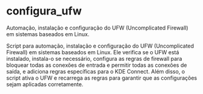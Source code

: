 # configura_ufw
Automação, instalação e configuração do UFW (Uncomplicated Firewall) em sistemas baseados em Linux.

Script para automação, instalação e configuração do UFW (Uncomplicated Firewall) em sistemas baseados em Linux. Ele verifica se o UFW está instalado, instala-o se necessário, configura as regras de firewall para bloquear todas as conexões de entrada e permitir todas as conexões de saída, e adiciona regras específicas para o KDE Connect. Além disso, o script ativa o UFW e recarrega as regras para garantir que as configurações sejam aplicadas corretamente.



